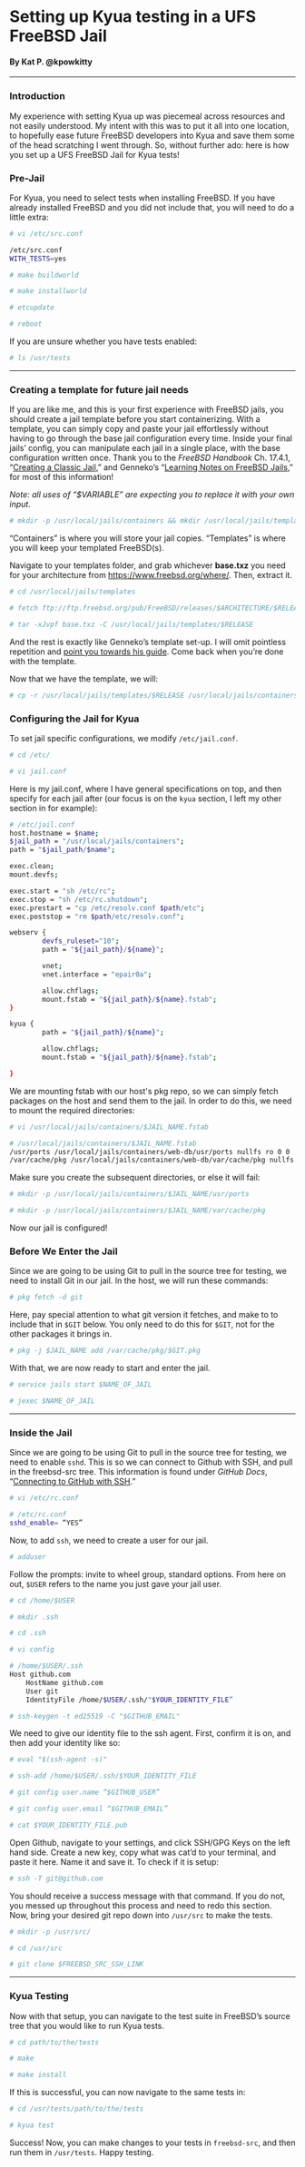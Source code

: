 # Setting up Kyua testing in a UFS FreeBSD Jail
#### By Kat P. @kpowkitty
---

### Introduction

My experience with setting Kyua up was piecemeal across resources and not easily understood. My intent with this was to put it all into one location, to hopefully ease future FreeBSD developers into Kyua and save them some of the head scratching I went through. So, without further ado: here is how you set up a UFS FreeBSD Jail for Kyua tests\!

### Pre-Jail

For Kyua, you need to select tests when installing FreeBSD. If you have already installed FreeBSD and you did not include that, you will need to do a little extra:

```bash
# vi /etc/src.conf
```
```bash
/etc/src.conf
WITH_TESTS=yes
```
```bash
# make buildworld
```
```bash
# make installworld
```
```bash
# etcupdate
```
```bash
# reboot
```

If you are unsure whether you have tests enabled:

```bash
# ls /usr/tests
```

---

### Creating a template for future jail needs

If you are like me, and this is your first experience with FreeBSD jails, you should create a jail template before you start containerizing. With a template, you can simply copy and paste your jail effortlessly without having to go through the base jail configuration every time. Inside your final jails’ config, you can manipulate each jail in a single place, with the base configuration written once. Thank you to the *FreeBSD Handbook* Ch. 17.4.1, “[Creating a Classic Jail](https://docs.freebsd.org/en/books/handbook/jails/#creating-classic-jail),” and Genneko’s “[Learning Notes on FreeBSD Jails](https://genneko.github.io/playing-with-bsd/system/learning-notes-on-jails/),” for most of this information\!

*Note: all uses of “$VARIABLE” are expecting you to replace it with your own input.*

```bash
# mkdir -p /usr/local/jails/containers && mkdir /usr/local/jails/templates
```

“Containers” is where you will store your jail copies. “Templates” is where you will keep your templated FreeBSD(s).

Navigate to your templates folder, and grab whichever **base.txz** you need for your architecture from https://www.freebsd.org/where/. Then, extract it.

```bash
# cd /usr/local/jails/templates
```
```bash
# fetch ftp://ftp.freebsd.org/pub/FreeBSD/releases/$ARCHITECTURE/$RELEASE/base.txz
```
```bash
# tar -xJvpf base.txz -C /usr/local/jails/templates/$RELEASE
```

And the rest is exactly like Genneko’s template set-up. I will omit pointless repetition and [point you towards his guide](https://genneko.github.io/playing-with-bsd/system/learning-notes-on-jails/). Come back when you’re done with the template.

Now that we have the template, we will:

```bash
# cp -r /usr/local/jails/templates/$RELEASE /usr/local/jails/containers/$NAME_OF_JAIL`
```
### Configuring the Jail for Kyua

To set jail specific configurations, we modify `/etc/jail.conf`.

```bash
# cd /etc/
```

```bash
# vi jail.conf
```
Here is my jail.conf, where I have general specifications on top,
and then specify for each jail after (our focus is on the `kyua` section, I left
my other section in for example):

```bash
# /etc/jail.conf
host.hostname = $name;
$jail_path = "/usr/local/jails/containers";
path = "$jail_path/$name";

exec.clean;
mount.devfs;

exec.start = "sh /etc/rc";
exec.stop = "sh /etc/rc.shutdown";
exec.prestart = "cp /etc/resolv.conf $path/etc";
exec.poststop = "rm $path/etc/resolv.conf";

webserv {
        devfs_ruleset="10";
        path = "${jail_path}/${name}";

        vnet;
        vnet.interface = "epair0a";

        allow.chflags;
        mount.fstab = "${jail_path}/${name}.fstab";
}

kyua {
        path = "${jail_path}/${name}";

        allow.chflags;
        mount.fstab = "${jail_path}/${name}.fstab";

}
```

We are mounting fstab with our host's pkg repo, so we can simply fetch packages
on the host and send them to the jail. In order to do this, we need to
mount the required directories:

```bash
# vi /usr/local/jails/containers/$JAIL_NAME.fstab
```

```bash
# /usr/local/jails/containers/$JAIL_NAME.fstab
/usr/ports /usr/local/jails/containers/web-db/usr/ports nullfs ro 0 0
/var/cache/pkg /usr/local/jails/containers/web-db/var/cache/pkg nullfs ro 0 0
```
Make sure you create the subsequent directories, or else it will fail:

```bash
# mkdir -p /usr/local/jails/containers/$JAIL_NAME/usr/ports
```
```bash
# mkdir -p /usr/local/jails/containers/$JAIL_NAME/var/cache/pkg
```

Now our jail is configured!

### Before We Enter the Jail  

Since we are going to be using Git to pull in the source tree for testing, we need
to install Git in our jail. In the host, we will run these commands:

```bash
# pkg fetch -d git
```

Here, pay special attention to what git version it fetches, and make to to include
that in `$GIT` below. You only need to do this for `$GIT`, not for the other packages
it brings in.

```bash
# pkg -j $JAIL_NAME add /var/cache/pkg/$GIT.pkg
```

With that, we are now ready to start and enter the jail.

```bash
# service jails start $NAME_OF_JAIL
```

```bash
# jexec $NAME_OF_JAIL
```

---

### Inside the Jail

Since we are going to be using Git to pull in the source tree for testing, we need to enable `sshd`. 
This is so we can connect to Github with SSH, and pull in the freebsd-src tree. 
This information is found under *GitHub Docs*, “[Connecting to GitHub with SSH](https://docs.github.com/en/authentication/connecting-to-github-with-ssh).”

```bash
# vi /etc/rc.conf 
```
```bash
# /etc/rc.conf
sshd_enable= “YES”
```

Now, to add `ssh`, we need to create a user for our jail. 
```bash
# adduser
```

Follow the prompts: invite to wheel group, standard options. 
From here on out, `$USER` refers to the name you just gave your jail user.

```bash
# cd /home/$USER
```

```bash
# mkdir .ssh
```

```bash
# cd .ssh
```

```bash
# vi config
```

```sh
# /home/$USER/.ssh
Host github.com  
    HostName github.com   
    User git  
    IdentityFile /home/$USER/.ssh/"$YOUR_IDENTITY_FILE”
```

```bash
# ssh-keygen -t ed25519 -C "$GITHUB_EMAIL"
```

We need to give our identity file to the ssh agent. First, confirm it is on, and then add your identity like so:

```bash
# eval "$(ssh-agent -s)"
```

```bash
# ssh-add /home/$USER/.ssh/$YOUR_IDENTITY_FILE
```

```bash
# git config user.name “$GITHUB_USER”
```

```bash
# git config user.email “$GITHUB_EMAIL”
```

```bash
# cat $YOUR_IDENTITY_FILE.pub
```

Open Github, navigate to your settings, and click SSH/GPG Keys on the left hand side. Create a new key, copy what was cat’d to your terminal, and paste it here. Name it and save it. To check if it is setup:

```bash
# ssh -T git@github.com
```

You should receive a success message with that command. If you do not, you messed up throughout this process and need to redo this section.  
Now, bring your desired git repo down into `/usr/src` to make the tests.

```bash
# mkdir -p /usr/src/ 
```

```bash
# cd /usr/src
```

```bash
# git clone $FREEBSD_SRC_SSH_LINK
```
---

### Kyua Testing

Now with that setup, you can navigate to the test suite in FreeBSD’s source tree that you would like to run Kyua tests.   

```bash
# cd path/to/the/tests
```
```bash
# make
```
```bash
# make install
```

If this is successful, you can now navigate to the same tests in:

```bash
# cd /usr/tests/path/to/the/tests
```
```bash
# kyua test
```

Success\! Now, you can make changes to your tests in `freebsd-src`, and then run them in `/usr/tests`. Happy testing.
